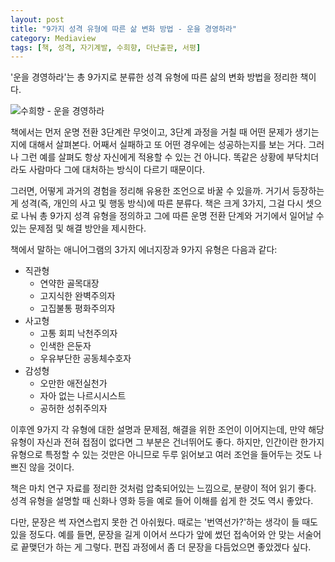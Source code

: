 ```yaml
---
layout: post
title: "9가지 성격 유형에 따른 삶 변화 방법 - 운을 경영하라"
category: Mediaview
tags: [책, 성격, 자기계발, 수희향, 더난출판, 서평]
---
```


'운을 경영하라'는 총 9가지로 분류한 성격 유형에 따른 삶의 변화 방법을 정리한 책이다.

![수희향 - 운을 경영하라](https://lh3.googleusercontent.com/-8tJUXGgdcHc/WMK7wF3CxCI/AAAAAAAATFE/tdjKnQSjI2I5kuCHXW6vAuUYFtwVX1EUgCE0/s360/life-switching-method-according-to-personality-type-book.jpg "9가지 성격에 따른 삶 변화법을 담았다.")

책에서는 먼저 운명 전환 3단계란 무엇이고,
3단계 과정을 거칠 때 어떤 문제가 생기는지에 대해서 살펴본다.
어째서 실패하고 또 어떤 경우에는 성공하는지를 보는 거다.
그러나 그런 예를 살펴도 항상 자신에게 적용할 수 있는 건 아니다.
똑같은 상황에 부닥치더라도 사람마다 그에 대처하는 방식이 다르기 때문이다.

그러면, 어떻게 과거의 경험을 정리해 유용한 조언으로 바꿀 수 있을까.
거기서 등장하는 게 성격(즉, 개인의 사고 및 행동 방식)에 따른 분류다.
책은 크게 3가지, 그걸 다시 셋으로 나눠 총 9가지 성격 유형을 정의하고
그에 따른 운명 전환 단계와 거기에서 일어날 수 있는 문제점 및 해결 방안을 제시한다.

책에서 말하는 애니어그램의 3가지 에너지장과 9가지 유형은 다음과 같다:

- 직관형
  - 연약한 골목대장
  - 고지식한 완벽주의자
  - 고집불통 평화주의자
- 사고형
  - 고통 회피 낙천주의자
  - 인색한 은둔자
  - 우유부단한 공동체수호자
- 감성형
  - 오만한 애전실천가
  - 자아 없는 나르시시스트
  - 공허한 성취주의자

이후엔 9가지 각 유형에 대한 설명과 문제점, 해결을 위한 조언이 이어지는데,
만약 해당 유형이 자신과 전혀 접점이 없다면 그 부분은 건너뛰어도 좋다.
하지만, 인간이란 한가지 유형으로 특정할 수 있는 것만은 아니므로
두루 읽어보고 여러 조언을 들어두는 것도 나쁘진 않을 것이다.

책은 마치 연구 자료를 정리한 것처럼 압축되어있는 느낌으로, 분량이 적어 읽기 좋다.
성격 유형을 설명할 때 신화나 영화 등을 예로 들어 이해를 쉽게 한 것도 역시 좋았다.

다만, 문장은 썩 자연스럽지 못한 건 아쉬웠다.
때로는 '번역선가?'하는 생각이 들 때도 있을 정도다.
예를 들면, 문장을 길게 이어서 쓰다가 앞에 썼던 접속어와 안 맞는 서술어로 끝맺던가 하는 게 그렇다.
편집 과정에서 좀 더 문장을 다듬었으면 좋았겠다 싶다.
